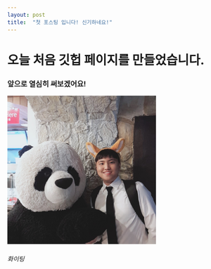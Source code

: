 ```yaml
---
layout: post
title:  "첫 포스팅 입니다! 신기하네요!"
---
```


# 오늘 처음 깃헙 페이지를 만들었습니다.
### 앞으로 열심히 써보겠어요!

<img src="../images/2021-12-06-first/KakaoTalk_Image_2021-12-06-18-44-35.jpeg" alt="KakaoTalk_Image_2021-12-06-18-44-35" style="zoom:33%;" />

###### 화이팅